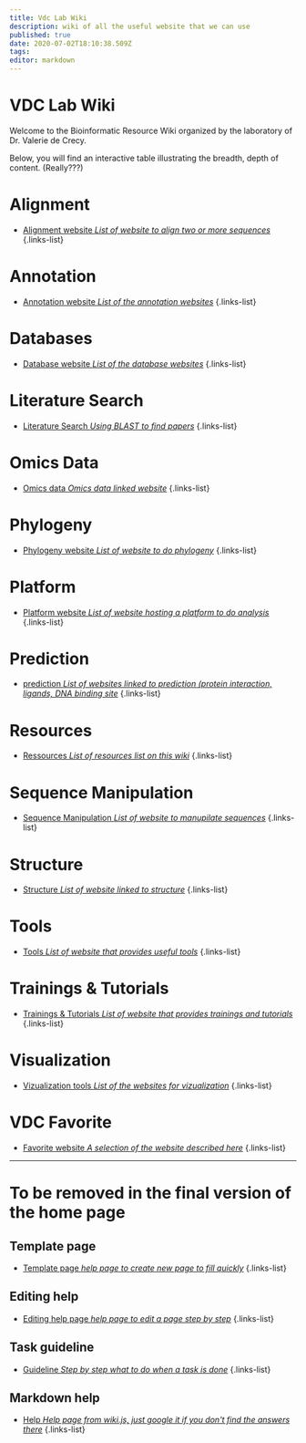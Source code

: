 ```yaml
---
title: Vdc Lab Wiki
description: wiki of all the useful website that we can use
published: true
date: 2020-07-02T18:10:38.509Z
tags: 
editor: markdown
---
```


# VDC Lab Wiki
Welcome to the Bioinformatic Resource Wiki organized by the laboratory of Dr. Valerie de Crecy.

Below, you will find an interactive table illustrating the breadth, depth of content. (Really???)

# Alignment

- [Alignment website *List of website to align two or more sequences*](https://vdclab-wiki.herokuapp.com/en/alignment)
{.links-list}

# Annotation

- [Annotation website *List of the annotation websites*](https://vdclab-wiki.herokuapp.com/en/annotation)
{.links-list}

# Databases

- [Database website *List of the database websites*](https://vdclab-wiki.herokuapp.com/en/databases)
{.links-list}

# Literature Search

- [Literature Search *Using BLAST to find papers*](https://vdclab-wiki.herokuapp.com/en/literature-search)
{.links-list}

# Omics Data

- [Omics data *Omics data linked website*](https://vdclab-wiki.herokuapp.com/en/omics-data)
{.links-list}

# Phylogeny

- [Phylogeny website *List of website to do phylogeny*](https://vdclab-wiki.herokuapp.com/en/phylogeny)
{.links-list}

# Platform

- [Platform website *List of website hosting a platform to do analysis*](https://vdclab-wiki.herokuapp.com/en/platform)
{.links-list}

# Prediction

- [prediction *List of websites linked to prediction (protein interaction, ligands, DNA binding site*](https://vdclab-wiki.herokuapp.com/en/prediction)
{.links-list}

# Resources

- [Ressources *List of resources list on this wiki*](https://vdclab-wiki.herokuapp.com/en/resources)
{.links-list}

# Sequence Manipulation

- [Sequence Manipulation *List of website to manupilate sequences*](https://vdclab-wiki.herokuapp.com/en/sequence-manipulation)
{.links-list}

# Structure

- [Structure *List of website linked to structure*](https://vdclab-wiki.herokuapp.com/en/structure)
{.links-list}

# Tools

- [Tools *List of website that provides useful tools*](https://vdclab-wiki.herokuapp.com/en/tools)
{.links-list}

# Trainings & Tutorials

- [Trainings & Tutorials *List of website that provides trainings and tutorials*](https://vdclab-wiki.herokuapp.com/en/tools)
{.links-list}

# Visualization

- [Vizualization tools *List of the websites for vizualization*](https://vdclab-wiki.herokuapp.com/en/visualization)
{.links-list}

# VDC Favorite

- [Favorite website *A selection of the website described here*](https://vdclab-wiki.herokuapp.com/en/favorites)
{.links-list}

---

# To be removed in the final version of the home page

## Template page

- [Template page *help page to create new page to fill quickly*](https://vdclab-wiki.herokuapp.com/en/template_page)
{.links-list}

## Editing help

- [Editing help page *help page to edit a page step by step*](https://vdclab-wiki.herokuapp.com/en/edit_page)
{.links-list}

## Task guideline

- [Guideline *Step by step what to do when a task is done*](https://vdclab-wiki.herokuapp.com/en/Task_guideline)
{.links-list}

## Markdown help

- [Help *Help page from wiki.js, just google it if you don't find the answers there*](https://docs.requarks.io/en/editors/markdown)
{.links-list}